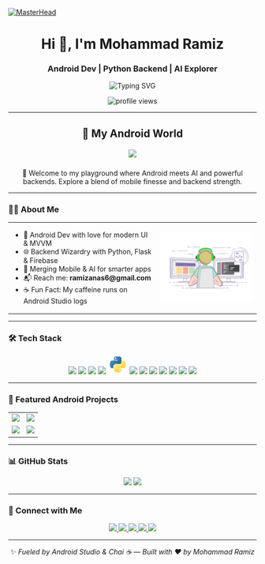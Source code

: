 [![MasterHead](https://developer.android.com/static/images/android_logo.svg)](https://www.mohammadramiz.in)

<h1 align="center">Hi 👋, I'm Mohammad Ramiz</h1>
<h3 align="center">Android Dev | Python Backend | AI Explorer</h3>

<p align="center">
  <img src="https://readme-typing-svg.demolab.com?font=Fira+Code&size=24&pause=1000&center=true&vCenter=true&width=500&lines=Crafting+Android+Experiences;Building+Python+APIs+%26+Servers;AI+in+Mobile+Apps;Coding+with+Purpose" alt="Typing SVG" />
</p>

<p align="center">
  <img src="https://komarev.com/ghpvc/?username=kobraop&label=Profile+views&color=32DE84&style=flat" alt="profile views" />
</p>

---

<h2 align="center">📱 My Android World</h2>

<div align="center" style="margin: 20px 0;">
  <a href="https://www.mohammadramiz.in" target="_blank" style="text-decoration: none;">
    <img src="https://img.shields.io/badge/-Visit%20Portfolio-3DDC84?style=for-the-badge&logo=android&logoColor=white" />
  </a>
</div>

<p align="center">
  🌟 Welcome to my playground where Android meets AI and powerful backends. Explore a blend of mobile finesse and backend strength.
</p>

---

### 👨‍💻 About Me

<div align="center">
  <table width="100%">
    <tr>
      <td align="left" width="60%">
        <ul>
          <li>📱 Android Dev with love for modern UI & MVVM</li>
          <li>🌐 Backend Wizardry with Python, Flask & Firebase</li>
          <li>🧠 Merging Mobile & AI for smarter apps</li>
          <li>📬 Reach me: <strong>ramizanas6@gmail.com</strong></li>
          <li>☕ Fun Fact: My caffeine runs on Android Studio logs</li>
        </ul>
      </td>
      <td align="right" width="40%">
        <img src="https://raw.githubusercontent.com/devSouvik/devSouvik/master/gif3.gif" width="300" />
      </td>
    </tr>
  </table>
</div>

---

### 🛠️ Tech Stack

<p align="center">
  <img src="https://cdn.worldvectorlogo.com/logos/android.svg" width="40" />
  <img src="https://cdn.worldvectorlogo.com/logos/kotlin-1.svg" width="40" />
  <img src="https://cdn.worldvectorlogo.com/logos/java-14.svg" width="40" />
  <img src="https://cdn.worldvectorlogo.com/logos/firebase-1.svg" width="40" />
  <img src="https://raw.githubusercontent.com/devicons/devicon/master/icons/python/python-original.svg" width="40" />
  <img src="https://cdn.worldvectorlogo.com/logos/flask.svg" width="40" />
  <img src="https://cdn.worldvectorlogo.com/logos/docker.svg" width="40" />
  <img src="https://www.vectorlogo.zone/logos/tensorflow/tensorflow-icon.svg" width="40" />
  <img src="https://www.vectorlogo.zone/logos/pytorch/pytorch-icon.svg" width="40" />
  <img src="https://cdn.worldvectorlogo.com/logos/mongodb-icon-1.svg" width="40" />
  <img src="https://cdn.worldvectorlogo.com/logos/mysql.svg" width="40" />
  <img src="https://cdn.worldvectorlogo.com/logos/git-icon.svg" width="40" />
</p>

---

### 📱 Featured Android Projects

<table align="center">
  <tr>
    <td><a href="https://github.com/KobraOp/ConfessApp">
      <img src="https://github-readme-stats.vercel.app/api/pin/?username=RamizMohammad&repo=ConfessApp&theme=react&border_color=3DDC84" />
    </a></td>
    <td><a href="https://github.com/KobraOp/Mr.-Manager">
      <img src="https://github-readme-stats.vercel.app/api/pin/?username=RamizMohammad&repo=Mr.-Manager&theme=react&border_color=3DDC84" />
    </a></td>
  </tr>
  <tr>
    <td><a href="https://github.com/KobraOp/BubbleShare">
      <img src="https://github-readme-stats.vercel.app/api/pin/?username=RamizMohammad&repo=BubbleShare&theme=react&border_color=3DDC84" />
    </a></td>
    <td><a href="https://github.com/KobraOp/Backup_Engine">
      <img src="https://github-readme-stats.vercel.app/api/pin/?username=RamizMohammad&repo=Backup_Engine&theme=react&border_color=3DDC84" />
    </a></td>
  </tr>
</table>

---

### 📊 GitHub Stats

<p align="center">
  <img src="https://github-readme-stats.vercel.app/api/top-langs/?username=RamizMohammad&layout=compact&theme=android&bg_color=0d1117" />
  <img src="https://github-readme-stats.vercel.app/api?username=RamizMohammad&show_icons=true&theme=android&bg_color=0d1117" />
</p>

---

### 🔗 Connect with Me

<p align="center">
  <a href="https://www.linkedin.com/in/mohammad-ramiz-886468217" target="_blank">
    <img src="https://img.shields.io/badge/-LinkedIn-3DDC84?style=for-the-badge&logo=linkedin&logoColor=white" />
  </a>
  <a href="https://twitter.com/mohammad__ramiz" target="_blank">
    <img src="https://img.shields.io/badge/-Twitter-3DDC84?style=for-the-badge&logo=twitter&logoColor=white" />
  </a>
  <a href="mailto:ramizanas6@gmail.com" target="_blank">
    <img src="https://img.shields.io/badge/-Gmail-3DDC84?style=for-the-badge&logo=gmail&logoColor=white" />
  </a>
  <a href="https://kaggle.com/kobraop" target="_blank">
    <img src="https://img.shields.io/badge/-Kaggle-3DDC84?style=for-the-badge&logo=kaggle&logoColor=white" />
  </a>
  <a href="https://www.mohammadramiz.in" target="_blank">
    <img src="https://img.shields.io/badge/-Portfolio-3DDC84?style=for-the-badge&logo=vercel&logoColor=white" />
  </a>
</p>

---

<p align="center">
  ✨ <i>Fueled by Android Studio & Chai ☕ — Built with ❤️ by Mohammad Ramiz</i>
</p>
